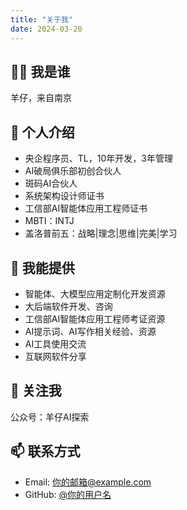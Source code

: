 ```yaml
---
title: "关于我"
date: 2024-03-20
---
```


## 🧑‍💻 我是谁
羊仔，来自南京

## 👤 个人介绍
- 央企程序员、TL，10年开发，3年管理
- AI破局俱乐部初创合伙人
- 斑码AI合伙人
- 系统架构设计师证书
- 工信部AI智能体应用工程师证书
- MBTI：INTJ
- 盖洛普前五：战略|理念|思维|完美|学习

## 🤝 我能提供
- 智能体、大模型应用定制化开发资源
- 大后端软件开发、咨询
- 工信部AI智能体应用工程师考证资源
- AI提示词、AI写作相关经验、资源
- AI工具使用交流
- 互联网软件分享

## 📱 关注我
公众号：羊仔AI探索

## 📫 联系方式
- Email: 你的邮箱@example.com
- GitHub: [@你的用户名](https://github.com/你的用户名) 